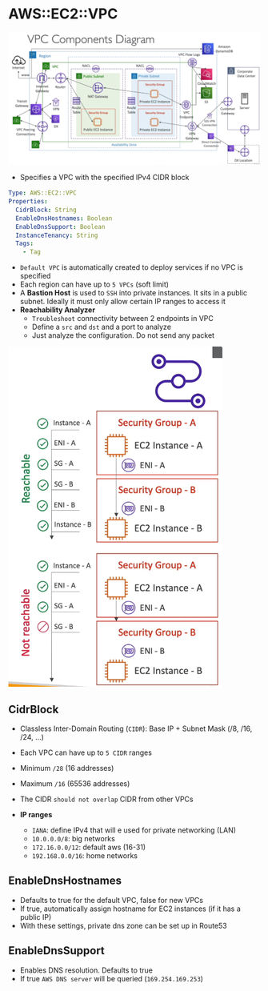 # AWS::EC2::VPC

![VPC](../../../images/vpc.png)

- Specifies a VPC with the specified IPv4 CIDR block

```yaml
Type: AWS::EC2::VPC
Properties:
  CidrBlock: String
  EnableDnsHostnames: Boolean
  EnableDnsSupport: Boolean
  InstanceTenancy: String
  Tags:
    - Tag
```

- `Default VPC` is automatically created to deploy services if no VPC is specified
- Each region can have up to `5 VPCs` (soft limit)
- A **Bastion Host** is used to `SSH` into private instances. It sits in a public subnet. Ideally it must only allow certain IP ranges to access it
- **Reachability Analyzer**
  - `Troubleshoot` connectivity between 2 endpoints in VPC
  - Define a `src` and `dst` and a port to analyze
  - Just analyze the configuration. Do not send any packet

![Reachability Analyzer](../../../images/vpc-reachability-analyzer.png)

## CidrBlock

- Classless Inter-Domain Routing (`CIDR`): Base IP + Subnet Mask (/8, /16, /24, ...)

- Each VPC can have up to `5 CIDR` ranges
- Minimum `/28` (16 addresses)
- Maximum `/16` (65536 addresses)
- The CIDR `should not overlap` CIDR from other VPCs

- **IP ranges**
  - `IANA`: define IPv4 that will e used for private networking (LAN)
  - `10.0.0.0/8`: big networks
  - `172.16.0.0/12`: default aws (16-31)
  - `192.168.0.0/16`: home networks

## EnableDnsHostnames

- Defaults to true for the default VPC, false for new VPCs
- If true, automatically assign hostname for EC2 instances (if it has a public IP)
- With these settings, private dns zone can be set up in Route53

## EnableDnsSupport

- Enables DNS resolution. Defaults to true
- If true `AWS DNS server` will be queried (`169.254.169.253`)
